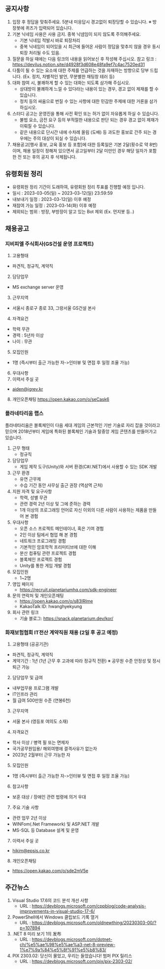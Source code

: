 ## 공지사항
1) 입장 후 정답을 맞춰주세요. 5분내 미응답시 경고없이 퇴장당할 수 있습니다. ※ 방장봇에 퀴즈가 입력되어 있습니다.
2) 기본 닉네임 사용은 사용 금지. 중복 닉넴임이 되지 않도록 주의해주세요.
   * 기본 닉네임 적발시  바로 퇴장처리
   * 중복 닉네임이 되어있을 시 최근에 들어온 사람이 정답을 맞추지 않을 경우 동시 퇴장 처리될 수도 있음.
3) 질문을 하실 때에는 다음 링크의 내용을 읽어보신 후 작성해 주십시오.
   참고 링크 : https://devilus.notion.site/d4928f3d608e48fa9ef7c4ac7520ed31
4) 다툼이 될 수 있는 요소에 대한 주제를 언급하는 것을 자재하는 방향으로 당부 드립니다.
   (Ex. 정치, 차별적인 발언, 무분별한 채팅창 테러 등)
5) 대화 참여 시, 불쾌하게 할 수 있는 대화는 되도록 삼가해 주십시오.
   * 상대방이 불쾌하게 느낄 수 있다라는 내용이 있는 경우, 경고 없이 제재를 할 수 있습니다.
   * 정치 등의 싸움으로 번질 수 있는 사항에 대한 민감한 주제에 대한 거론을 삼가하십시오.
6) 스터디 공고는 운영진을 통해 사전 확인 또는 허가 없이 자유롭게 하실 수 있습니다.
   * 불법 요소, 금전 요구 등의 부적절한 내용으로 판단 되는 경우 경고 없이 제재가 이뤄질 수 있습니다.
   * 같은 내용으로 단시간 내에 수차례 올림 (도배) 등 과도한 홍보로 간주 되는 경우에는 주의 대상이 되실 수 있습니다.
7) 채용공고[행사 홍보, 교육 홍보 등 포함]에 대한 등록일은 기본 2달(횟수로 약 8번)이며, 채용 일정이 정해져 있으면서 공고일부터 2달 미만인 경우 해당 일자가 포함한 전 또는 후의 공지 후 삭제됩니다.

## 유령회원 정리
  - 유령회원 정리 기간이 도래하여, 유령회원 정리 투표를 진행할 예정 입니다.
  - 일시 : 2023-03-05(일) ~ 2023-03-12(일) 23:59:59
  - 내보내기 일정 : 2023-03-12(일) 이후 예정
  - 재참여 가능 일정 : 2023-03-14(화) 이후 예정
  - 제외되는 범위 : 방장, 부방장이 알고 있는 Bot 제외 (Ex. 먼지봇 등..)

## 채용공고

### 지비피엘 주식회사(GS건설 운영 프로젝트)

1. 고용형태
  * 파견직, 정규직, 계약직

2. 담당업무
  * MS exchange server 운영

3. 근무지역
  * 서울시 종로구 종로 33, 그랑서울 GS건설 본사

4. 자격요건
  * 학력 무관
  * 경력 : 5년차 이상
  * 나이 : 무관

5. 모집인원
  * 1명 (즉시부터 출근 가능한 자->인터뷰 및 면접 후 일정 조율 가능)

6. 우대사항
7. 이력서 주실 곳
  * aiden@igrev.kr

8. 개인오픈채팅
  https://open.kakao.com/o/seCask6

### 플라네타리움 랩스

플라네타리움은 블록체인이 다음 세대 게임의 근본적인 기반 기술로 자리 잡을 것이라고 믿으며 2018년부터 게임에 특화된 블록체인 기술과 탈중앙 게임 콘텐츠를 만들어가고 있습니다.

1. 근무 형태
   *  정규직
2. 담당업무
   * 게임 제작 도구(Unity)와 서버 환경(C#/.NET)에서 사용할 수 있는 SDK 개발
3. 근무 환경
   * 유연 근무제
   * 수습 기간 동안 사무실 출근 권장 (역삼역 근처)
4. 지원 자격 및 요구사항
   * 학력, 성별 무관
   * 관련 경력 2년 이상 및 그에 준하는 경력
   * 1개 이상의 프로그래밍 언어로 자신 이외의 다른 사람이 사용하는 제품을 만들어 본 경험
5. 우대사항
   * 오픈 소스 프로젝트 메인테이너, 혹은 기여 경험
   * 2인 이상 팀에서 협업 해 본 경험
   * 네트워크 프로그래밍 경험
   * 기본적인 암호학적 프리미티브에 대한 이해
   * 분산 컴퓨팅 관련 프로젝트 경험
   * 블록체인 프로젝트 경험
   * Unity를 통한 게임 개발 경험
6. 모집인원
   * 1~2명 
7. 영입 페이지
   * https://recruit.planetariumhq.com/sdk-engineer
8. 문의 연락처 및 개인오픈채팅 
   * https://open.kakao.com/o/s83IRIme
   * KakaoTalk ID: hwanghyekyung 
9. 회사 관련 링크 
   * 기술 블로그: https://snack.planetarium.dev/kor/

### 화재보험협회 IT전산 계약직원 채용 (2일 후 공고 예정)

1. 고용형태 (공공기관)
  * 파견직, 정규직, 계약직
  * 계약기간 : 1년 (1년 근무 후 고과에 따라 정규직 전환)
  ※ 공무원 수준 안정성 및 정시 퇴근 가능

2. 담당업무 및 급여
  * 내부업무용 프로그램 개발
  * IT인프라 관리
  * 월 급여 500만원 수준 (연봉6천)

3. 근무지역
  * 서울 본사 (영등포 여의도 소재)

4. 자격요건
  * 학사 이상 / 병역 필 또는 면제자
  * 국가공무원임용/ 해외여행에 결격사유가 없는자
  * 2023년 2월부터 근무 가능한 자

5. 모집인원
  * 1명 (즉시부터 출근 가능한 자->인터뷰 및 면접 후 일정 조율 가능)

6. 참고사항
  * 보훈 대상 / 장애인 관련 법령에 의거 우대

7. 주요 기술 사항
  * 관련 업무 2년 이상
  * WINFom(.Net Framework) 및 ASP.NET 개발
  * MS-SQL 등 Database 설계 및 운영

7. 이력서 주실 곳
  * hikim@epsis.co.kr 

8. 개인오픈채팅
  * https://open.kakao.com/o/sde2mV5e

## 주간뉴스

1. Visual Studio 17.6의 코드 분석 개선 사항
   * URL : https://devblogs.microsoft.com/cppblog/code-analysis-improvements-in-visual-studio-17-6/
2. PowerShell에서 Windows 클립보드 기록 열거
   * URL : https://devblogs.microsoft.com/oldnewthing/20230303-00/?p=107894
3. .NET 8 미리 보기 1의 发布
   * URL : https://devblogs.microsoft.com/dotnet-ch/%e5%ae%98%e5%ae%a3-net-8-preview-1%e7%9a%84%e5%8f%91%e5%b8%83/
4. PIX 2303.02: 당신이 물었고, 우리는 들었습니다! 범퍼 PIX 릴리스
   * URL : https://devblogs.microsoft.com/pix/pix-2303-02/
